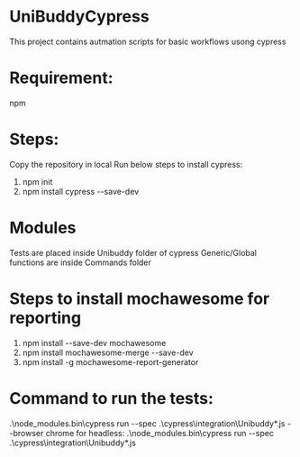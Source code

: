 # UniBuddyCypress
This project contains autmation scripts for basic workflows usong cypress

# Requirement:
npm

# Steps:
Copy the repository in local
Run below steps to install cypress:
  1. npm init
  2. npm install cypress --save-dev

# Modules
Tests are placed inside Unibuddy folder of cypress
Generic/Global functions are inside Commands folder

# Steps to install mochawesome for reporting
  1. npm install --save-dev mochawesome
  2. npm install mochawesome-merge --save-dev
  3. npm install  -g mochawesome-report-generator
  
# Command to run the tests:
.\node_modules\.bin\cypress run --spec .\cypress\integration\Unibuddy\*.js --browser chrome
for headless: 
.\node_modules\.bin\cypress run --spec .\cypress\integration\Unibuddy\*.js
